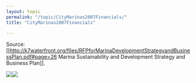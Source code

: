 ```yaml
---
layout: topic
permalink: "/topic/CityMarinas2007Financials/"
title: "CityMarinas2007Financials"

---
```


Source: [[http://k7waterfront.org/files/RFPforMarinaDevelopmentStrategyandBusinessPlan.pdf#page=26 Marina Sustainability and Development Strategy and Business Plan]].

<div class="clearboth"></div>

<img src="http://K7Waterfront.org/Images/CityMarinas2007Revenues.jpg" class="floatleft"><img src="http://K7Waterfront.org/Images/CityMarinas2007Expenditures.jpg" class="floatleft">

